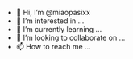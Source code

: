 - 👋 Hi, I’m @miaopasixx
- 👀 I’m interested in ...
- 🌱 I’m currently learning ...
- 💞️ I’m looking to collaborate on ...
- 📫 How to reach me ...

<!---
miaopasixx/miaopasixx is a ✨ special ✨ repository because its `README.md` (this file) appears on your GitHub profile.
You can click the Preview link to take a look at your changes.
--->
